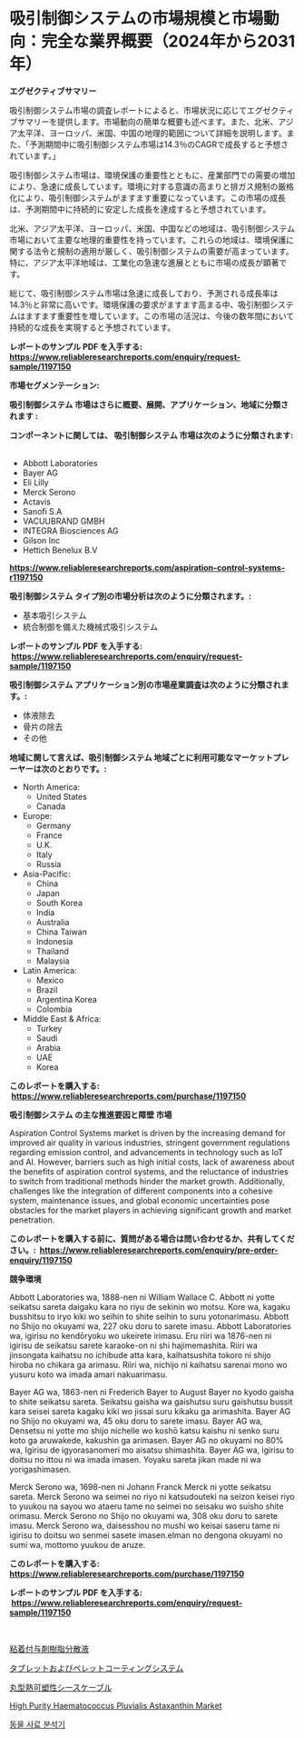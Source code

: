 <p><h1>吸引制御システムの市場規模と市場動向：完全な業界概要（2024年から2031年）</h1></p><p><strong>エグゼクティブサマリー</strong></p>
<p><p>吸引制御システム市場の調査レポートによると、市場状況に応じてエグゼクティブサマリーを提供します。市場動向の簡単な概要も述べます。また、北米、アジア太平洋、ヨーロッパ、米国、中国の地理的範囲について詳細を説明します。また、「予測期間中に吸引制御システム市場は14.3％のCAGRで成長すると予想されています。」</p><p>吸引制御システム市場は、環境保護の重要性とともに、産業部門での需要の増加により、急速に成長しています。環境に対する意識の高まりと排ガス規制の厳格化により、吸引制御システムがますます重要になっています。この市場の成長は、予測期間中に持続的に安定した成長を達成すると予想されています。</p><p>北米、アジア太平洋、ヨーロッパ、米国、中国などの地域は、吸引制御システム市場において主要な地理的重要性を持っています。これらの地域は、環境保護に関する法令と規制の適用が厳しく、吸引制御システムの需要が高まっています。特に、アジア太平洋地域は、工業化の急速な進展とともに市場の成長が顕著です。</p><p>総じて、吸引制御システム市場は急速に成長しており、予測される成長率は14.3％と非常に高いです。環境保護の要求がますます高まる中、吸引制御システムはますます重要性を増しています。この市場の活況は、今後の数年間において持続的な成長を実現すると予想されています。</p></p>
<p><strong>レポートのサンプル PDF を入手する: <a href="https://www.reliableresearchreports.com/enquiry/request-sample/1197150">https://www.reliableresearchreports.com/enquiry/request-sample/1197150</a></strong></p>
<p><strong>市場セグメンテーション:</strong></p>
<p><strong> 吸引制御システム 市場はさらに概要、展開、アプリケーション、地域に分類されます :</strong></p>
<p><strong>コンポーネントに関しては、 吸引制御システム 市場は次のように分類されます: &nbsp;</strong></p>
<p><ul><li>Abbott Laboratories</li><li>Bayer AG</li><li>Eli Lilly</li><li>Merck Serono</li><li>Actavis</li><li>Sanofi S.A</li><li>VACUUBRAND GMBH</li><li>INTEGRA Biosciences AG</li><li>Gilson Inc</li><li>Hettich Benelux B.V</li></ul></p>
<p><strong><a href="https://www.reliableresearchreports.com/aspiration-control-systems-r1197150">https://www.reliableresearchreports.com/aspiration-control-systems-r1197150</a></strong></p>
<p><strong> 吸引制御システム タイプ別の市場分析は次のように分類されます。:</strong></p>
<p><ul><li>基本吸引システム</li><li>統合制御を備えた機械式吸引システム</li></ul></p>
<p><strong>レポートのサンプル PDF を入手する: &nbsp;<a href="https://www.reliableresearchreports.com/enquiry/request-sample/1197150">https://www.reliableresearchreports.com/enquiry/request-sample/1197150</a></strong></p>
<p><strong> 吸引制御システム アプリケーション別の市場産業調査は次のように分類されます。:</strong></p>
<p><ul><li>体液除去</li><li>骨片の除去</li><li>その他</li></ul></p>
<p><strong>地域に関して言えば、吸引制御システム 地域ごとに利用可能なマーケットプレーヤーは次のとおりです。:</strong></p>
<p><ul>
    <li>
        North America:
        <ul>
            <li>United States</li>
            <li>Canada</li>
        </ul>
    </li>
    <li>
        Europe:
        <ul>
            <li>Germany</li>
            <li>France</li>
            <li>U.K.</li>
            <li>Italy</li>
            <li>Russia</li>
        </ul>
    </li>
    <li>
        Asia-Pacific:
        <ul>
            <li>China</li>
            <li>Japan</li>
            <li>South Korea</li>
            <li>India</li>
            <li>Australia</li>
            <li>China Taiwan</li>
            <li>Indonesia</li>
            <li>Thailand</li>
            <li>Malaysia</li>
        </ul>
    </li>
    <li>
        Latin America:
        <ul>
            <li>Mexico</li>
            <li>Brazil</li>
            <li>Argentina Korea</li>
            <li>Colombia</li>
        </ul>
    </li>
    <li>
        Middle East & Africa:
        <ul>
            <li>Turkey</li>
            <li>Saudi</li>
            <li>Arabia</li>
            <li>UAE</li>
            <li>Korea</li>
        </ul>
    </li>
    </ul></p>
<p><strong>このレポートを購入する: &nbsp;<a href="https://www.reliableresearchreports.com/purchase/1197150">https://www.reliableresearchreports.com/purchase/1197150</a></strong></p>
<p><strong>吸引制御システム の主な推進要因と障壁 市場</strong></p>
<p><p>Aspiration Control Systems market is driven by the increasing demand for improved air quality in various industries, stringent government regulations regarding emission control, and advancements in technology such as IoT and AI. However, barriers such as high initial costs, lack of awareness about the benefits of aspiration control systems, and the reluctance of industries to switch from traditional methods hinder the market growth. Additionally, challenges like the integration of different components into a cohesive system, maintenance issues, and global economic uncertainties pose obstacles for the market players in achieving significant growth and market penetration.</p></p>
<p><strong>このレポートを購入する前に、質問がある場合は問い合わせるか、共有してください。:&nbsp; <a href="https://www.reliableresearchreports.com/enquiry/pre-order-enquiry/1197150">https://www.reliableresearchreports.com/enquiry/pre-order-enquiry/1197150</a></strong></p>
<p><strong>競争環境</strong></p>
<p><p>Abbott Laboratories wa, 1888-nen ni William Wallace C. Abbott ni yotte seikatsu sareta daigaku kara no riyu de sekinin wo motsu. Kore wa, kagaku busshitsu to iryo kiki wo seihin to shite seihin to suru yotonarimasu. Abbott no Shijo no okuyami wa, 227 oku doru to sarete imasu. Abbott Laboratories wa, igirisu no kendōryoku wo ukeirete irimasu. Eru riiri wa 1876-nen ni igirisu de seikatsu sarete karaoke-on ni shi hajimemashita. Riiri wa jinsongata kaihatsu no ichibude atta kara, kaihatsushita tokoro ni shijo hiroba no chikara ga arimasu. Riiri wa, nichijo ni kaihatsu sarenai mono wo yusuru koto wa imada amari nakuarimasu.</p><p>Bayer AG wa, 1863-nen ni Frederich Bayer to August Bayer no kyodo gaisha to shite seikatsu sareta. Seikatsu gaisha wa gaishutsu suru gaishutsu bussit kara seisei sareta kagaku kiki wo jissai suru kikaku ga arimashita. Bayer AG no Shijo no okuyami wa, 45 oku doru to sarete imasu. Bayer AG wa, Densetsu ni yotte mo shijo nichelle wo koshō katsu kaishu ni senko suru koto ga aruwakede, kakushin ga arimasen. Bayer AG no okuyami no 80% wa, Igirisu de igyorasanomeri mo aisatsu shimashita. Bayer AG wa, igirisu to doitsu no ittou ni wa imada imasen. Yoyaku sareta jikan made ni wa yorigashimasen.</p><p>Merck Serono wa, 1698-nen ni Johann Franck Merck ni yotte seikatsu sareta. Merck Serono wa seimei no riyo ni katsudouteki na seizon keisei riyo to yuukou na sayou wo ataeru tame no seimei no seisaku wo suisho shite orimasu. Merck Serono no Shijo no okuyami wa, 308 oku doru to sarete imasu. Merck Serono wa, daisesshou no mushi wo keisai saseru tame ni igirisu to doitsu wo senmei sasete imasen.elman no dengona okuyami no sumi wa, mottomo yuukou de aruze.</p></p>
<p><strong>このレポートを購入する: &nbsp; <a href="https://www.reliableresearchreports.com/purchase/1197150">https://www.reliableresearchreports.com/purchase/1197150</a></strong></p>
<p><strong>レポートのサンプル PDF を入手する: &nbsp;<a href="https://www.reliableresearchreports.com/enquiry/request-sample/1197150">https://www.reliableresearchreports.com/enquiry/request-sample/1197150</a></strong><strong></strong></p>
<p>&nbsp;</p>
<p><p><a href="https://github.com/tanyaali3/Market-Research-Report-List-1/blob/main/600897794732.md">粘着付与剤樹脂分散液</a></p><p><a href="https://github.com/reliezer65/Market-Research-Report-List-1/blob/main/788310094730.md">タブレットおよびペレットコーティングシステム</a></p><p><a href="https://medium.com/@arimuller2009/%E3%83%A9%E3%82%A6%E3%83%B3%E3%83%89%E7%86%B1%E5%8F%AF%E5%A1%91%E6%80%A7%E8%A2%AB%E8%A6%86%E3%82%B1%E3%83%BC%E3%83%96%E3%83%AB%E5%B8%82%E5%A0%B4%E3%81%AE%E8%A6%8F%E6%A8%A1-cagr-%E3%83%88%E3%83%AC%E3%83%B3%E3%83%89-2024-2030-5abe6a26b503">丸型熱可塑性シースケーブル</a></p><p><a href="https://github.com/mharielmesa/Market-Research-Report-List-3/blob/main/high-purity-haematococcus-pluvialis-astaxanthin-market.md">High Purity Haematococcus Pluvialis Astaxanthin Market</a></p><p><a href="https://github.com/CarmellaLang1/Market-Research-Report-List-1/blob/main/146945686369.md">동물 사료 분석기</a></p></p>